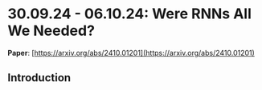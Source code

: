 # 30.09.24 - 06.10.24: Were RNNs All We Needed?

**Paper**: [https://arxiv.org/abs/2410.01201](https://arxiv.org/abs/2410.01201)

## Introduction
